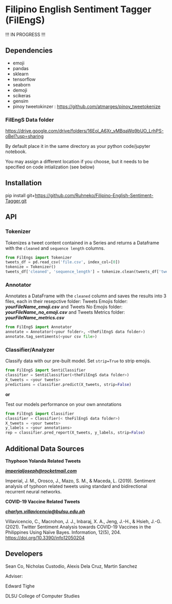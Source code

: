 # Filipino English Sentiment Tagger (FilEngS)
!!! IN PROGRESS !!!

## Dependencies
- emoji
- pandas
- sklearn
- tensorflow
- seaborn
- demoji
- scikeras
- gensim
- pinoy tweetokinzer : https://github.com/atmarges/pinoy_tweetokenize

### FilEngS Data folder


https://drive.google.com/drive/folders/16Eol_A6Xr_vMBqaWq9bUO_LrhPS-oBeI?usp=sharing


By default place it in the same directory as your python code/jupyter notebook. 


You may assign a different location if you choose, but it needs to be specified on code intialization (see below)

## Installation
pip install git+https://github.com/Ruhneko/Filipino-English-Sentiment-Tagger.git

## API

### Tokenizer
Tokenizes a tweet content contained in a Series and returns a Dataframe with the ``cleaned`` and ``sequence length`` columns.
```python
from FilEngs import Tokenizer
tweets_df = pd.read_csv('file.csv', index_col=[0])
tokenize = Tokenizer()
tweets_df['cleaned', 'sequence_length'] = tokenize.clean(tweets_df['tweet'])
```

### Annotator
Annotates a DataFrame with the ``cleaned`` column and saves the results into 3 files, each in their resepctive folder:  Tweets Emojis folder: ***yourFileName_emoji.csv*** and Tweets No Emojis folder: ***yourFileName_no_emoji.csv*** and Tweets Metrics folder: ***yourFileName_metrics.csv***

```python
from FilEngS import Annotator
annotate = Annotator(<your folder>, <theFilEngS data folder>)
annotate.tag_sentiments(<your csv file>)
```

### Classifier/Analyzer
Classify data with our pre-built model. Set ``strip=True`` to strip emojis.
```python
from FilEngS import SentiClassifier
classifier = SentiClassifier(<theFilEngS data folder>)
X_tweets = <your tweets>
predictions = classifier.predict(X_tweets, strip=False)
```

**or**

Test our models performance on your own annotations
```python
from FilEngS import Classifier
classifier = Classifier(< theFilEngS data folder>)
X_tweets = <your tweets>
y_labels = <your annotations>
rep = classifier.pred_report(X_tweets, y_labels, strip=False)
```

## Additional Data Sources

**Thyphoon Yolanda Related Tweets**

***imperialjoseph@rocketmail.com***

Imperial, J. M., Orosco, J., Mazo, S. M., & Maceda, L. (2019). Sentiment
analysis of typhoon related tweets using standard and bidirectional recurrent
neural networks.

**COVID-19 Vaccine Related Tweets**

***charlyn.villavicencio@bulsu.edu.ph***

Villavicencio, C., Macrohon, J. J., Inbaraj, X. A., Jeng, J.-H., & Hsieh, J.-G. (2021). Twitter Sentiment Analysis towards COVID-19 Vaccines in the Philippines Using Naïve Bayes. Information, 12(5), 204. https://doi.org/10.3390/info12050204

## Developers

Sean Co, Nicholas Custodio, Alexis Dela Cruz, Martin Sanchez

Adviser:

Edward Tighe

DLSU College of Computer Studies
